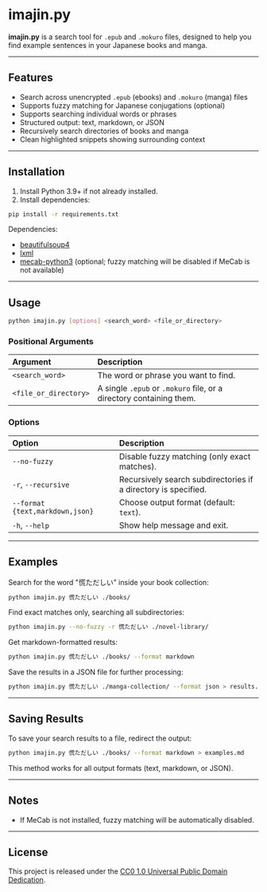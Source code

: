 # imajin.py

**imajin.py** is a search tool for `.epub` and `.mokuro` files, designed to help you find example sentences in your Japanese books and manga.

---


## Features

- Search across unencrypted `.epub` (ebooks) and `.mokuro` (manga) files
- Supports fuzzy matching for Japanese conjugations (optional)
- Supports searching individual words or phrases
- Structured output: text, markdown, or JSON
- Recursively search directories of books and manga
- Clean highlighted snippets showing surrounding context

---

## Installation

1. Install Python 3.9+ if not already installed.
2. Install dependencies:

```bash
pip install -r requirements.txt
```

Dependencies:
- [beautifulsoup4](https://pypi.org/project/beautifulsoup4/)
- [lxml](https://pypi.org/project/lxml/)
- [mecab-python3](https://github.com/SamuraiT/mecab-python3) (optional; fuzzy matching will be disabled if MeCab is not available)

---

## Usage

```bash
python imajin.py [options] <search_word> <file_or_directory>
```

### Positional Arguments
| Argument | Description |
|:---------|:------------|
| `<search_word>` | The word or phrase you want to find. |
| `<file_or_directory>` | A single `.epub` or `.mokuro` file, or a directory containing them. |

### Options
| Option | Description |
|:-------|:------------|
| `--no-fuzzy` | Disable fuzzy matching (only exact matches). |
| `-r`, `--recursive` | Recursively search subdirectories if a directory is specified. |
| `--format {text,markdown,json}` | Choose output format (default: `text`). |
| `-h`, `--help` | Show help message and exit. |

---

## Examples

Search for the word "慌ただしい" inside your book collection:

```bash
python imajin.py 慌ただしい ./books/
```

Find exact matches only, searching all subdirectories:

```bash
python imajin.py --no-fuzzy -r 慌ただしい ./novel-library/
```

Get markdown-formatted results:

```bash
python imajin.py 慌ただしい ./books/ --format markdown
```

Save the results in a JSON file for further processing:

```bash
python imajin.py 慌ただしい ./manga-collection/ --format json > results.json
```

---

## Saving Results

To save your search results to a file, redirect the output:

```bash
python imajin.py 慌ただしい ./books/ --format markdown > examples.md
```

This method works for all output formats (text, markdown, or JSON).

---

## Notes

- If MeCab is not installed, fuzzy matching will be automatically disabled.

---

## License

This project is released under the [CC0 1.0 Universal Public Domain Dedication](LICENSE.txt).
